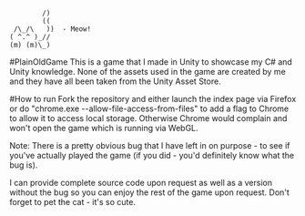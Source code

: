 
            /)             
            ((             
     /\_/\   ))  - Meow!   
    ( ^.^ )_//             
    (m) (m)\_)    

#PlainOldGame
This is a game that I made in Unity to showcase my C# and Unity knowledge. None of the assets used in the game are created by me and they have all been taken from the Unity Asset Store.

#How to run
Fork the repository and either launch the index page via Firefox or do "chrome.exe --allow-file-access-from-files" to add a flag to Chrome to allow it to access local storage. Otherwise Chrome would complain and won't open the game which is running via WebGL.

Note: There is a pretty obvious bug that I have left in on purpose - to see if you've actually played the game (if you did - you'd definitely know what the bug is).

I can provide complete source code upon request as well as a version without the bug so you can enjoy the rest of the game upon request.
Don't forget to pet the cat - it's so cute.
